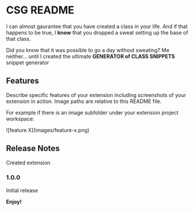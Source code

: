 # CSG README

I can almost gaurantee that you have created a class in your life. And if that happens to be true, I **know** that you dropped a sweat setting up the base of that class. 

Did you know that it was possible to go a day without sweating? Me neither... until I created the ultimate **GENERATOR of CLASS SNIPPETS** snippet generator

## Features

Describe specific features of your extension including screenshots of your extension in action. Image paths are relative to this README file.

For example if there is an image subfolder under your extension project workspace:

\!\[feature X\]\(images/feature-x.png\)

## Release Notes

Created extension

### 1.0.0

Initial release

**Enjoy!**
